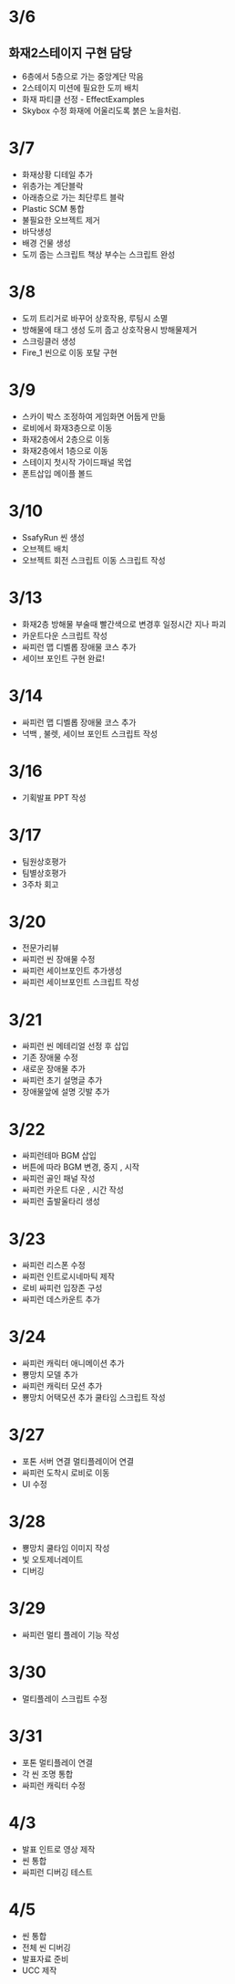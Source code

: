 # 3/6
## 화재2스테이지 구현 담당

- 6층에서 5층으로 가는 중앙계단 막음
- 2스테이지 미션에 필요한 도끼 배치 
- 화재 파티클 선정 - EffectExamples
- Skybox 수정 화재에 어울리도록 붉은 노을처럼.

# 3/7 

- 화재상황 디테일 추가
- 위층가는 계단블락
- 아래층으로 가는 최단루트 블락
- Plastic SCM 통합
- 불필요한 오브젝트 제거
- 바닥생성
- 배경 건물 생성
- 도끼 줍는 스크립트 책상 부수는 스크립트 완성

# 3/8

- 도끼 트리거로 바꾸어 상호작용, 루팅시 소멸
- 방해물에 태그 생성 도끼 줍고 상호작용시 방해물제거
- 스크링클러 생성
- Fire_1 씬으로 이동 포탈 구현

# 3/9

- 스카이 박스 조정하여 게임화면 어둡게 만듦
- 로비에서 화재3층으로 이동
- 화재2층에서 2층으로 이동
- 화재2층에서 1층으로 이동
- 스테이지 첫시작 가이드패널 목업
- 폰트삽입 메이플 볼드

# 3/10
- SsafyRun 씬 생성
- 오브젝트 배치
- 오브젝트 회전 스크립트 이동 스크립트 작성

# 3/13
- 화재2층 방해물 부술때 빨간색으로 변경후 일정시간 지나 파괴
- 카운트다운 스크립트 작성
- 싸피런 맵 디벨롭 장애물 코스 추가
- 세이브 포인트 구현 완료!

# 3/14
- 싸피런 맵 디벨롭 장애물 코스 추가
- 넉백 , 불렛, 세이브 포인트 스크립트 작성

# 3/16
- 기획발표 PPT 작성

# 3/17
- 팀원상호평가
- 팀별상호평가
- 3주차 회고

# 3/20
- 전문가리뷰
- 싸피런 씬 장애물 수정
- 싸피런 세이브포인트 추가생성
- 싸피런 세이브포인트 스크립트 작성

# 3/21
- 싸피런 씬 메테리얼 선정 후 삽입
- 기존 장애물 수정 
- 새로운 장애물 추가
- 싸피런 초기 설명글 추가
- 장애물앞에 설명 깃발 추가 

# 3/22
- 싸피런테마 BGM 삽입
- 버튼에 따라 BGM 변경, 중지 , 시작
- 싸피런 골인 패널 작성
- 싸피런 카운트 다운 , 시간 작성
- 싸피런 출발울타리 생성

# 3/23 
- 싸피런 리스폰 수정
- 싸피런 인트로시네마틱 제작
- 로비 싸피런 입장존 구성
- 싸피런 데스카운트 추가

# 3/24
- 싸피런 캐릭터 애니메이션 추가
- 뿅망치 모델 추가
- 싸피런 캐릭터 모션 추가
- 뿅망치 어택모션 추가 쿨타임 스크립트 작성

# 3/27 
- 포톤 서버 연결 멀티플레이어 연결
- 싸피런 도착시 로비로 이동
- UI 수정

# 3/28
- 뿅망치 쿨타임 이미지 작성
- 빛 오토제너레이트
- 디버깅 

# 3/29
- 싸피런 멀티 플레이 기능 작성

# 3/30
- 멀티플레이 스크립트 수정

# 3/31
- 포톤 멀티플레이 연결
- 각 씬 조명 통합
- 싸피런 캐릭터 수정

# 4/3
- 발표 인트로 영상 제작
- 씬 통합
- 싸피런 디버깅 테스트

# 4/5 
- 씬 통합
- 전체 씬 디버깅
- 발표자료 준비
- UCC 제작
